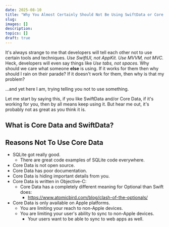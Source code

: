```yaml
---
date: 2025-08-10
title: "Why You Almost Certainly Should Not Be Using SwiftData or Core Data"
slug: 
images: []
description: 
topics: []
draft: true
---
```


It's always strange to me that developers will tell each other not to use certain tools and techniques. _Use SwiftUI, not AppKit. Use MVVM, not MVC._ Heck, developers will even say things like _Use tabs, not spaces._ Why should we care what someone **else** is using. If it works for them then why should I rain on their parade? If it doesn't work for them, then why is that my problem? 

...and yet here I am, trying telling you not to use something. 

Let me start by saying this, if you like SwiftData and/or Core Data, if it's working for you, then by all means keep using it. But hear me out, it's probably not as great as you think it is. 

## What is Core Data and SwiftData? 

## Reasons Not To Use Core Data
- SQLite got really good. 
  - There are great code examples of SQLite code everywhere. 
- Core Data is not open source. 
- Core Data has poor documentation. 
- Core Data is hiding important details from you. 
- Core Data is written in Objective-C: 
  - Core Data has a completely different meaning for Optional than Swift does: 
    - https://www.atomicbird.com/blog/clash-of-the-optionals/
- Core Data is only available on Apple platforms. 
  - You are limiting your reach to non-Apple devices. 
  - You are limiting your user's ability to sync to non-Apple devices. 
    - Your users want to be able to sync to web apps as well. 
